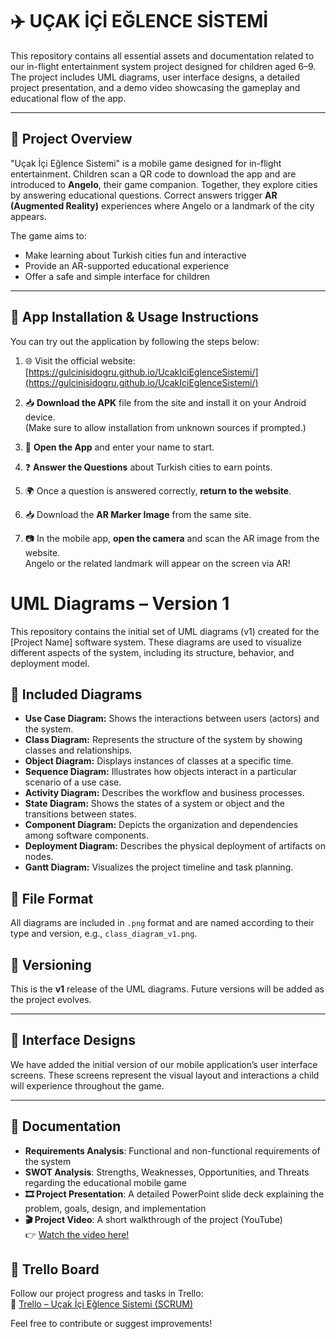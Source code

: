 # ✈️ UÇAK İÇİ EĞLENCE SİSTEMİ 

This repository contains all essential assets and documentation related to our in-flight entertainment system project designed for children aged 6–9. The project includes UML diagrams, user interface designs, a detailed project presentation, and a demo video showcasing the gameplay and educational flow of the app.

---

## 🎯 Project Overview

"Uçak İçi Eğlence Sistemi" is a mobile game designed for in-flight entertainment. Children scan a QR code to download the app and are introduced to **Angelo**, their game companion. Together, they explore cities by answering educational questions. Correct answers trigger **AR (Augmented Reality)** experiences where Angelo or a landmark of the city appears.

The game aims to:
- Make learning about Turkish cities fun and interactive
- Provide an AR-supported educational experience
- Offer a safe and simple interface for children
  
---
## 📲 App Installation & Usage Instructions

You can try out the application by following the steps below:

1. 🌐 Visit the official website:  
   [https://gulcinisidogru.github.io/UcakIciEglenceSistemi/](https://gulcinisidogru.github.io/UcakIciEglenceSistemi/)

2. 📥 **Download the APK** file from the site and install it on your Android device.  
   (Make sure to allow installation from unknown sources if prompted.)

3. 🧒 **Open the App** and enter your name to start.  

4. ❓ **Answer the Questions** about Turkish cities to earn points.  

5. 🌍 Once a question is answered correctly, **return to the website**.  

6. 📥 Download the **AR Marker Image** from the same site.  

7. 📷 In the mobile app, **open the camera** and scan the AR image from the website.  
   Angelo or the related landmark will appear on the screen via AR!

# UML Diagrams – Version 1

This repository contains the initial set of UML diagrams (v1) created for the [Project Name] software system. These diagrams are used to visualize different aspects of the system, including its structure, behavior, and deployment model.

## 📌 Included Diagrams

- **Use Case Diagram:** Shows the interactions between users (actors) and the system.
- **Class Diagram:** Represents the structure of the system by showing classes and relationships.
- **Object Diagram:** Displays instances of classes at a specific time.
- **Sequence Diagram:** Illustrates how objects interact in a particular scenario of a use case.
- **Activity Diagram:** Describes the workflow and business processes.
- **State Diagram:** Shows the states of a system or object and the transitions between states.
- **Component Diagram:** Depicts the organization and dependencies among software components.
- **Deployment Diagram:** Describes the physical deployment of artifacts on nodes.
- **Gantt Diagram:** Visualizes the project timeline and task planning.

## 📁 File Format

All diagrams are included in `.png` format and are named according to their type and version, e.g., `class_diagram_v1.png`.

## 🔄 Versioning

This is the **v1** release of the UML diagrams. Future versions will be added as the project evolves.

---

## 🎨 Interface Designs

We have added the initial version of our mobile application’s user interface screens. These screens represent the visual layout and interactions a child will experience throughout the game.

---

## 🧠 Documentation

- **Requirements Analysis**: Functional and non-functional requirements of the system  
- **SWOT Analysis**: Strengths, Weaknesses, Opportunities, and Threats regarding the educational mobile game  
- **🎞️ Project Presentation**: A detailed PowerPoint slide deck explaining the problem, goals, design, and implementation  
- **🎬 Project Video**: A short walkthrough of the project (YouTube)  
  👉 [Watch the video here!](https://www.youtube.com/watch?v=WXE7suBfRoY)
## 📌 Trello Board  
Follow our project progress and tasks in Trello:  
🔗 [Trello – Uçak İçi Eğlence Sistemi (SCRUM)](https://trello.com/b/SBjNXJjr/ucak-i%CC%87ci-eglence-sistemi-scrum)


Feel free to contribute or suggest improvements!
